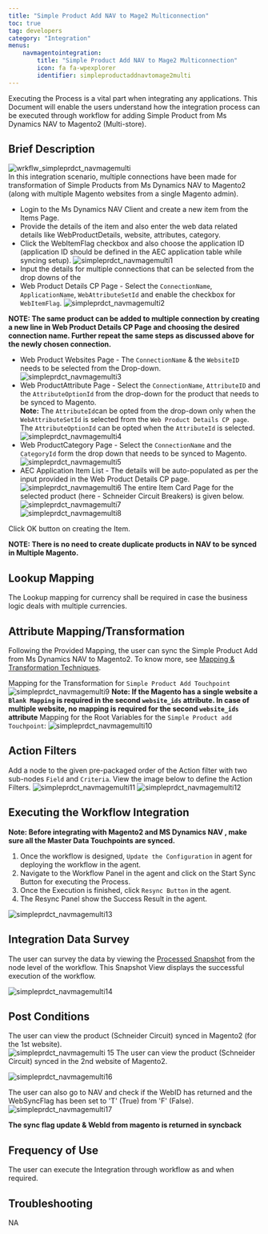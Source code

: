 ```yaml
---
title: "Simple Product Add NAV to Mage2 Multiconnection"
toc: true
tag: developers
category: "Integration"
menus: 
    navmagentointegration:
        title: "Simple Product Add NAV to Mage2 Multiconnection"
        icon: fa fa-wpexplorer
        identifier: simpleproductaddnavtomage2multi
---
```


Executing the Process is a vital part when integrating any applications. This Document will enable the users understand 
how the integration process can be executed through workflow for adding Simple Product from Ms Dynamics NAV to Magento2 (Multi-store).

## Brief Description

![wrkflw_simpleprdct_navmagemulti](/staticfiles/integration/media/wrkflw_simpleprdct_navmagemulti.png)  
In this integration scenario, multiple connections have been made for transformation of Simple Products from  Ms Dynamics NAV to Magento2 (along with multiple Magento websites from a single Magento admin). 
* Login to the Ms Dynamics NAV Client and create a new item from the Items Page. 
* Provide the details of the item and also enter the web data related details like WebProductDetails, website, attributes, category.
* Click the WebItemFlag checkbox and also choose the application ID (application ID should be defined in the AEC application table while syncing setup). 
![simpleprdct_navmagemulti1](/staticfiles/integration/media/simpleprdct_navmagemulti1.png)
* Input the details for multiple connections that can be selected from the drop downs of the 
* Web Product Details CP Page - Select the `ConnectionName`, `ApplicationName`, `WebAttributeSetId` and enable the checkbox for `WebItemFlag`.
![simpleprdct_navmagemulti2](/staticfiles/integration/media/simpleprdct_navmagemulti2.png)

**NOTE: The same product can be added to multiple connection by creating a new line in Web Product Details CP Page and choosing the desired connection name. Further repeat the same steps as discussed above for the newly chosen connection.**

* Web Product Websites Page - The `ConnectionName` & the `WebsiteID` needs to be selected from the Drop-down.
![simpleprdct_navmagemulti3](/staticfiles/integration/media/simpleprdct_navmagemulti3.png)
* Web ProductAttribute Page - Select the `ConnectionName`, `AttributeID` and the `AttributeOptionId` from the drop-down for the product that needs to be synced to Magento.  
**Note:** The `AttributeId`can be opted from the drop-down only when the `WebAttributeSetId` is selected from the `Web Product Details CP page`. The `AttributeOptionId` can be opted when the `AttributeId` is selected. 
![simpleprdct_navmagemulti4](/staticfiles/integration/media/simpleprdct_navmagemulti4.png)
* Web ProductCategory Page - Select the `ConnectionName` and the `CategoryId` form the drop down that needs to be synced to Magento.
![simpleprdct_navmagemulti5](/staticfiles/integration/media/simpleprdct_navmagemulti5.png)
 * AEC Application Item List -  The details will be auto-populated as per the input provided in the Web Product Details CP page.
![simpleprdct_navmagemulti6](/staticfiles/integration/media/simpleprdct_navmagemulti6.png)
The entire Item Card Page for the selected product (here - Schneider Circuit Breakers) is given below.
![simpleprdct_navmagemulti7](/staticfiles/integration/media/simpleprdct_navmagemulti7.png)  
![simpleprdct_navmagemulti8](/staticfiles/integration/media/simpleprdct_navmagemulti8.png)

Click OK button on creating the Item.

**NOTE: There is no need to create duplicate products in NAV to be synced in Multiple Magento.**

## Lookup Mapping

The Lookup mapping for currency shall be required in case the business logic deals with multiple currencies.

## Attribute Mapping/Transformation

Following the Provided Mapping, the user can sync the Simple Product Add from Ms Dynamics NAV to Magento2. 
To know more, see [Mapping & Transformation Techniques](/transformation/steps-to-cutomize-prebuilt-mapping/).

Mapping for the Transformation for `Simple Product Add Touchpoint`
![simpleprdct_navmagemulti9](/staticfiles/integration/media/simpleprdct_navmagemulti9.png)
**Note: If the Magento has a single website a `Blank Mapping` is required in the second `website_ids` attribute. 
In case of multiple website, no mapping is required for the second `website_ids` attribute**
Mapping for the Root Variables for the `Simple Product add Touchpoint`: 
![simpleprdct_navmagemulti10](/staticfiles/integration/media/simpleprdct_navmagemulti10.png)

## Action Filters

Add a node to the given pre-packaged order of the Action filter with two sub-nodes `Field` and `Criteria`.
View the image below to define the Action Filters.
![simpleprdct_navmagemulti11](/staticfiles/integration/media/simpleprdct_navmagemulti11.png)
![simpleprdct_navmagemulti12](/staticfiles/integration/media/simpleprdct_navmagemulti12.png)

## Executing the Workflow Integration

**Note: Before integrating with Magento2 and MS Dynamics NAV , make sure all the Master Data Touchpoints are synced.**

1.	Once the workflow is designed, `Update the Configuration` in agent for deploying the workflow in the agent.
2.	Navigate to the Workflow Panel in the agent and click on the Start Sync Button for executing the Process.
3.	Once the Execution is finished, click `Resync Button` in the agent.
4.	The Resync Panel show the Success Result in the agent.

![simpleprdct_navmagemulti13](/staticfiles/integration/media/simpleprdct_navmagemulti13.png)

## Integration Data Survey

The user can survey the data by viewing the [Processed Snapshot]() from the node level of the workflow.
This Snapshot View displays the successful execution of the workflow.

![simpleprdct_navmagemulti14](/staticfiles/integration/media/simpleprdct_navmagemulti14.png)

## Post Conditions

The user can view the product (Schneider Circuit) synced in Magento2 (for the 1st  website).  
![simpleprdct_navmagemulti 15](/staticfiles/integration/media/simpleprdct_navmagemulti15.png)
The user can view the product (Schneider Circuit) synced in the 2nd   website of Magento2.

![simpleprdct_navmagemulti16](/staticfiles/integration/media/simpleprdct_navmagemulti16.png)

The user can also go to NAV and check if the WebID has returned and the WebSyncFlag has been set to 'T' (True) from 'F' (False).  
![simpleprdct_navmagemulti17](/staticfiles/integration/media/simpleprdct_navmagemulti17.png)

**The sync flag update & WebId from magento is returned in syncback**

## Frequency of Use
The user can execute the Integration through workflow as and when required.

## Troubleshooting
NA